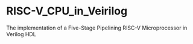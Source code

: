 # RISC-V_CPU_in_Veirilog
The implementation of a Five-Stage Pipelining RISC-V Microprocessor in Verilog HDL
